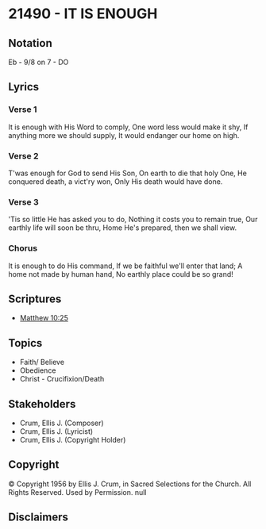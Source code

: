 # 21490 - IT IS ENOUGH

## Notation

Eb - 9/8 on 7 - DO

## Lyrics

### Verse 1

It is enough with His Word to comply, One word less would make it shy, If anything more we should supply, It would endanger our home on high.


### Verse 2

T'was enough for God to send His Son, On earth to die that holy One, He conquered death, a vict'ry won, Only His death would have done.

### Verse 3

'Tis so little He has asked you to do, Nothing it costs you to remain true, Our earthly life will soon be thru, Home He's prepared, then we shall view.


### Chorus

It is enough to do His command, If we be faithful we'll enter that land; A home not made by human hand, No earthly place could be so grand!


## Scriptures

- [Matthew 10:25](https://www.biblegateway.com/passage/?search=Matthew%2010%3A25)

## Topics

- Faith/ Believe
- Obedience
- Christ - Crucifixion/Death

## Stakeholders

- Crum, Ellis J. (Composer)
- Crum, Ellis J. (Lyricist)
- Crum, Ellis J. (Copyright Holder)

## Copyright

© Copyright 1956 by Ellis J. Crum, in Sacred Selections for the Church. All Rights Reserved. Used by Permission.
null

## Disclaimers


